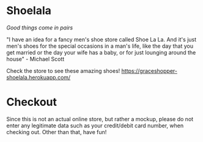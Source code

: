 # Shoelala

_Good things come in pairs_

"I have an idea for a fancy men's shoe store called Shoe La La. And it's just men's shoes for the special occasions in a man's life, like the day that you get married or the day your wife has a baby, or for just lounging around the house" - Michael Scott

Check the store to see these amazing shoes! https://graceshopper-shoelala.herokuapp.com/

# Checkout
Since this is not an actual online store, but rather a mockup, please do not enter any legitimate data such as your credit/debit card number, when checking out. Other than that, have fun! 
